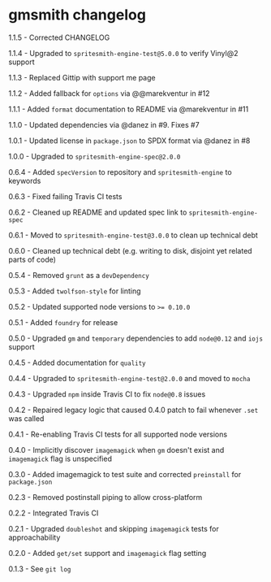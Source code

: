 # gmsmith changelog
1.1.5 - Corrected CHANGELOG

1.1.4 - Upgraded to `spritesmith-engine-test@5.0.0` to verify Vinyl@2 support

1.1.3 - Replaced Gittip with support me page

1.1.2 - Added fallback for `options` via @@marekventur in #12

1.1.1 - Added `format` documentation to README via @marekventur in #11

1.1.0 - Updated dependencies via @danez in #9. Fixes #7

1.0.1 - Updated license in `package.json` to SPDX format via @danez in #8

1.0.0 - Upgraded to `spritesmith-engine-spec@2.0.0`

0.6.4 - Added `specVersion` to repository and `spritesmith-engine` to keywords

0.6.3 - Fixed failing Travis CI tests

0.6.2 - Cleaned up README and updated spec link to `spritesmith-engine-spec`

0.6.1 - Moved to `spritesmith-engine-test@3.0.0` to clean up technical debt

0.6.0 - Cleaned up technical debt (e.g. writing to disk, disjoint yet related parts of code)

0.5.4 - Removed `grunt` as a `devDependency`

0.5.3 - Added `twolfson-style` for linting

0.5.2 - Updated supported node versions to `>= 0.10.0`

0.5.1 - Added `foundry` for release

0.5.0 - Upgraded `gm` and `temporary` dependencies to add `node@0.12` and `iojs` support

0.4.5 - Added documentation for `quality`

0.4.4 - Upgraded to `spritesmith-engine-test@2.0.0` and moved to `mocha`

0.4.3 - Upgraded `npm` inside Travis CI to fix `node@0.8` issues

0.4.2 - Repaired legacy logic that caused 0.4.0 patch to fail whenever `.set` was called

0.4.1 - Re-enabling Travis CI tests for all supported node versions

0.4.0 - Implicitly discover `imagemagick` when `gm` doesn't exist and `imagemagick` flag is unspecified

0.3.0 - Added imagemagick to test suite and corrected `preinstall` for `package.json`

0.2.3 - Removed postinstall piping to allow cross-platform

0.2.2 - Integrated Travis CI

0.2.1 - Upgraded `doubleshot` and skipping `imagemagick` tests for approachability

0.2.0 - Added `get/set` support and `imagemagick` flag setting

0.1.3 - See `git log`
